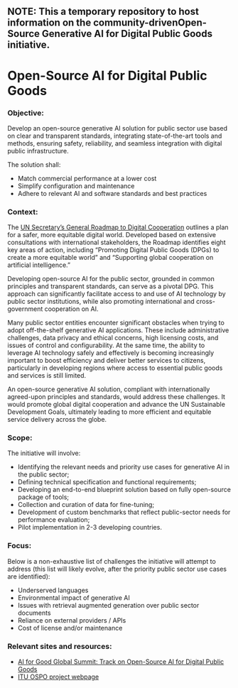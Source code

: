 ## NOTE: This a temporary repository to host information on the community-driven ​​Open-Source Generative AI for Digital Public Goods initiative. 

# Open-Source AI for Digital Public Goods


### Objective: 
Develop an open-source generative AI solution for public sector use based on clear and transparent standards, integrating state-of-the-art tools and methods, ensuring safety, reliability, and seamless integration with digital public infrastructure.

The solution shall:
- Match commercial performance at a lower cost
- Simplify configuration and maintenance
- Adhere to relevant AI and software standards and best practices

### Context:
The [UN Secretary’s General Roadmap to Digital Cooperation](https://www.un.org/en/content/digital-cooperation-roadmap/) outlines a plan for a safer, more equitable digital world. Developed based on extensive consultations with international stakeholders, the Roadmap identifies eight key areas of action, including “Promoting Digital Public Goods (DPGs) to create a more equitable world” and “Supporting global cooperation on artificial intelligence.”

Developing open-source AI for the public sector, grounded in common principles and transparent standards, can serve as a pivotal DPG. This approach can significantly facilitate access to and use of AI technology by public sector institutions, while also promoting international and cross-government cooperation on AI.

Many public sector entities encounter significant obstacles when trying to adopt off-the-shelf generative AI applications. These include administrative challenges, data privacy and ethical concerns, high licensing costs, and issues of control and configurability. At the same time, the ability to leverage AI technology safely and effectively is becoming increasingly important to boost efficiency and deliver better services to citizens, particularly in developing regions where access to essential public goods and services is still limited.

An open-source generative AI solution, compliant with internationally agreed-upon principles and standards, would address these challenges. It would promote global digital cooperation and advance the UN Sustainable Development Goals, ultimately leading to more efficient and equitable service delivery across the globe.

### Scope: 
The initiative will involve:
- Identifying the relevant needs and priority use cases for generative AI in the public sector;
- Defining technical specification and functional requirements;
- Developing an end-to-end blueprint solution based on fully open-source package of tools;
- Collection and curation of data for fine-tuning; 
- Development of custom benchmarks that reflect public-sector needs for performance evaluation;
- Pilot implementation in 2-3 developing countries. 

### Focus: 
Below is a non-exhaustive list of challenges the initiative will attempt to address (this list will likely evolve, after the priority public sector use cases are identified): 
- Underserved languages
- Environmental impact of generative AI
- Issues with retrieval augmented generation over public sector documents
- Reliance on external providers / APIs
- Cost of license and/or maintenance


### Relevant sites and resources:
-	[AI for Good Global Summit: Track on Open-Source AI for Digital Public Goods](https://aiforgood.itu.int/eventcat/discovery-open-source-ai-for-digital-public-goods/)
-	[ITU OSPO project webpage](https://www.itu.int/en/ITU-D/ICT-Applications/Pages/Initiatives/ITU_OSPO/About.aspx)

